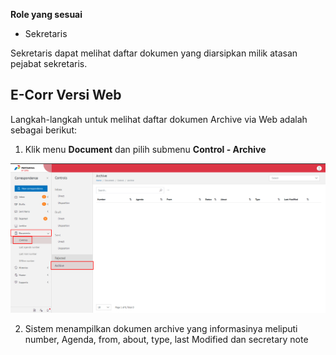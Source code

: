 **Role yang sesuai**

- Sekretaris

Sekretaris dapat melihat daftar dokumen yang diarsipkan milik atasan pejabat sekretaris. 

## **E-Corr Versi Web**

Langkah-langkah untuk melihat daftar dokumen Archive via Web adalah sebagai berikut:

1. Klik menu **Document** dan pilih submenu **Control - Archive**

![gambar](DocumentControl/DC_Web/dc02.png)

2. Sistem menampilkan dokumen archive yang informasinya meliputi number, Agenda, from, about, type, last Modified dan secretary note
